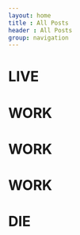 ```yaml
---
layout: home
title : All Posts
header : All Posts
group: navigation
---
```


# LIVE
# WORK
# WORK
# WORK
# DIE
